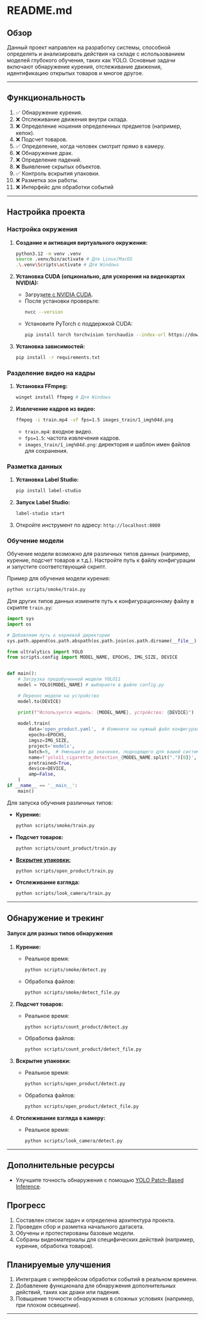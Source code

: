 # README.md

## Обзор

Данный проект направлен на разработку системы, способной определять и анализировать действия на складе с использованием моделей глубокого обучения, таких как YOLO. Основные задачи включают обнаружение курения, отслеживание движения, идентификацию открытых товаров и многое другое.

---

## Функциональность

1. ✅ Обнаружение курения.
2. ❌ Отслеживание движения внутри склада.
3. ❌ Определение ношения определенных предметов (например, кепок).
4. ❌ Подсчет товаров.
5. ✅ Определение, когда человек смотрит прямо в камеру.
6. ❌ Обнаружение драк.
7. ❌ Определение падений.
8. ❌ Выявление скрытых объектов.
9. ✅ Контроль вскрытия упаковки.
10. ❌ Разметка зон работы.
11. ❌ Интерфейс для обработки событий

---

## Настройка проекта

### Настройка окружения

1. **Создание и активация виртуального окружения:**

   ```bash
   python3.12 -m venv .venv
   source .venv/bin/activate # Для Linux/MacOS
   .\.venv\Scripts\activate # Для Windows
   ```

2. **Установка CUDA (опционально, для ускорения на видеокартах NVIDIA):**

   - Загруз[ите с ](https://developer.nvidia.com/cuda-12-4-0-download-archive)[NVIDIA CUDA](https://developer.nvidia.com/cuda-12-4-0-download-archive).
   - После установки проверьте:
     ```bash
     nvcc --version
     ```
   - Установите PyTorch с поддержкой CUDA:
     ```bash
     pip install torch torchvision torchaudio --index-url https://download.pytorch.org/whl/cu124
     ```

3. **Установка зависимостей:**

   ```bash
   pip install -r requirements.txt
   ```

### Разделение видео на кадры

1. **Установка FFmpeg:**
   ```bash
   winget install ffmpeg # Для Windows
   ```
2. **Извлечение кадров из видео:**
   ```bash
   ffmpeg -i train.mp4 -vf fps=1.5 images_train/1_img%04d.png
   ```
   - `train.mp4`: входное видео.
   - `fps=1.5`: частота извлечения кадров.
   - `images_train/1_img%04d.png`: директория и шаблон имен файлов для сохранения.

### Разметка данных

1. **Установка Label Studio:**
   ```bash
   pip install label-studio
   ```
2. **Запуск Label Studio:**
   ```bash
   label-studio start
   ```
3. Откройте инструмент по адресу: `http://localhost:8080`

### Обучение модели

Обучение модели возможно для различных типов данных (например, курение, подсчет товаров и т.д.). Настройте путь к файлу конфигурации и запустите соответствующий скрипт.

Пример для обучения модели курения:

```bash
python scripts/smoke/train.py
```

Для других типов данных измените путь к конфигурационному файлу в скрипте `train.py`:

```python
import sys
import os

# Добавляем путь к корневой директории
sys.path.append(os.path.abspath(os.path.join(os.path.dirname(__file__), "../../")))

from ultralytics import YOLO
from scripts.config import MODEL_NAME, EPOCHS, IMG_SIZE, DEVICE


def main():
    # Загрузка предобученной модели YOLO11
    model = YOLO(MODEL_NAME) # выбираете в файле config.py

    # Перенос модели на устройство
    model.to(DEVICE)

    print(f"Используется модель: {MODEL_NAME}, устройство: {DEVICE}")
    
    model.train(
        data='open_product.yaml',  # Измените на нужный файл конфигурации
        epochs=EPOCHS,
        imgsz=IMG_SIZE,
        project='models',
        batch=9,  # Уменьшите до значения, подходящего для вашей системы
        name=f'yolo11_cigarette_detection_{MODEL_NAME.split(".")[0]}', # измените на нужную имя модели
        pretrained=True,
        device=DEVICE,
        amp=False,
    )
if __name__ == '__main__':
    main()
```

Для запуска обучения различных типов:

- **Курение:**

  ```bash
  python scripts/smoke/train.py
  ```

- **Подсчет товаров:**

  ```bash
  python scripts/count_product/train.py
  ```

- **[Вскрытие упаковки:](https://github.com/Koldim2001/YOLO-Patch-Based-Inference)**

  ```bash
  python scripts/open_product/train.py
  ```

- **Отслеживание взгляда:**

  ```bash
  python scripts/look_camera/train.py
  ```

---

## Обнаружение и трекинг

#### Запуск для разных типов обнаружения

1. **Курение:**

   - Реальное время:
     ```bash
     python scripts/smoke/detect.py
     ```
   - Обработка файлов:
     ```bash
     python scripts/smoke/detect_file.py
     ```

2. **Подсчет товаров:**

   - Реальное время:
     ```bash
     python scripts/count_product/detect.py
     ```
   - Обработка файлов:
     ```bash
     python scripts/count_product/detect_file.py
     ```

3. **Вскрытие упаковки:**

   - Реальное время:
     ```bash
     python scripts/open_product/detect.py
     ```
   - Обработка файлов:
     ```bash
     python scripts/open_product/detect_file.py
     ```

4. **Отслеживание взгляда в камеру:**

   - Реальное время:
     ```bash
     python scripts/look_camera/detect.py
     ```

---

## Дополнительные ресурсы

- Улучшите точность обнаружения с помощью [YOLO Patch-Based Inference](https://github.com/Koldim2001/YOLO-Patch-Based-Inference).

## Прогресс

1. Составлен список задач и определена архитектура проекта.
2. Проведен сбор и разметка начального датасета.
3. Обучены и протестированы базовые модели.
4. Собраны видеоматериалы для специфических действий (например, курение, обработка товаров).

## Планируемые улучшения

1. Интеграция с интерфейсом обработки событий в реальном времени.
2. Добавление функционала для обнаружения дополнительных действий, таких как драки или падения.
3. Повышение точности обнаружения в сложных условиях (например, при плохом освещении).

---

